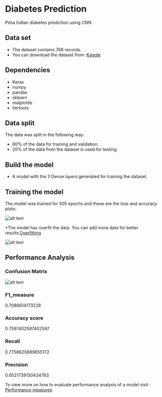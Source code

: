 # Diabetes Prediction

Pima Indian diabetes prediction using CNN.

## Data set

- The dataset contains 768 records.
- You can download the dataset from: [Kaggle](https://www.kaggle.com/uciml/pima-indians-diabetes-database)

## Dependencies

- Keras
- numpy
- pandas
- sklearn
- matplotlib
- itertools

## Data split

The data was split in the following way: 

- 80% of the data for training and validation.
- 20% of the data from the dataset is used for testing.

## Build the model

- A model with the 3 Dense layers generated for training the dataset.

## Training the model

The model was trained for 505 epochs and these are the loss and accuracy plots:

![alt text](C:\Users\chandrakant\Pictures\Screenshots\loss.png)

*The model has overfit the data. You can add more data for better results.[Overfitting](https://www.youtube.com/watch?v=DEMmkFC6IGM)

![alt text](C:\Users\chandrakant\Pictures\Screenshots\accuracy.png)

## Performance Analysis

### Confusion Matrix

![alt text](C:\Users\chandrakant\Pictures\Screenshots\confusion_matrix.png)

### F1_measure

0.7086614173228

### Accuracy score

0.7597402597402597

### Recall

0.7758620689655172

### Precision

0.6521739130434783

To view more on how to evaluate performance analysis of a model visit : [Performance measures](https://blog.exsilio.com/all/accuracy-precision-recall-f1-score-interpretation-of-performance-measures/) 
